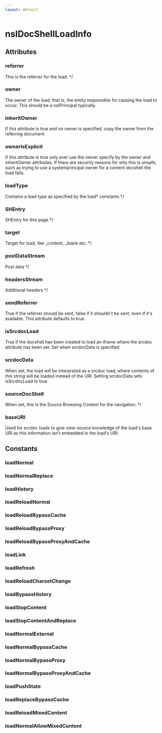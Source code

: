 ```yaml
---
layout: default
---
```


# nsIDocShellLoadInfo #

## Attributes ##

### referrer ###
 This is the referrer for the load. */

### owner ###
 The owner of the load, that is, the entity responsible for 
 causing the load to occur. This should be a nsIPrincipal typically.


### inheritOwner ###
 If this attribute is true and no owner is specified, copy
 the owner from the referring document.


### ownerIsExplicit ###
 If this attribute is true only ever use the owner specify by
 the owner and inheritOwner attributes.
 If there are security reasons for why this is unsafe, such
 as trying to use a systemprincipal owner for a content docshell
 the load fails.


### loadType ###
 Contains a load type as specified by the load* constants */

### SHEntry ###
 SHEntry for this page */

### target ###
 Target for load, like _content, _blank etc. */

### postDataStream ###
 Post data */

### headersStream ###
 Additional headers */

### sendReferrer ###
 True if the referrer should be sent, false if it shouldn't be
 sent, even if it's available. This attribute defaults to true.


### isSrcdocLoad ###
 True if the docshell has been created to load an iframe where the
srcdoc attribute has been set.  Set when srcdocData is specified.


### srcdocData ###
 When set, the load will be interpreted as a srcdoc load, where contents
of this string will be loaded instead of the URI.  Setting srcdocData
sets isSrcdocLoad to true


### sourceDocShell ###
 When set, this is the Source Browsing Context for the navigation. */

### baseURI ###

Used for srcdoc loads to give view-source knowledge of the load's base
URI as this information isn't embedded in the load's URI.


## Constants ##

### loadNormal ###

### loadNormalReplace ###

### loadHistory ###

### loadReloadNormal ###

### loadReloadBypassCache ###

### loadReloadBypassProxy ###

### loadReloadBypassProxyAndCache ###

### loadLink ###

### loadRefresh ###

### loadReloadCharsetChange ###

### loadBypassHistory ###

### loadStopContent ###

### loadStopContentAndReplace ###

### loadNormalExternal ###

### loadNormalBypassCache ###

### loadNormalBypassProxy ###

### loadNormalBypassProxyAndCache ###

### loadPushState ###

### loadReplaceBypassCache ###

### loadReloadMixedContent ###

### loadNormalAllowMixedContent ###
